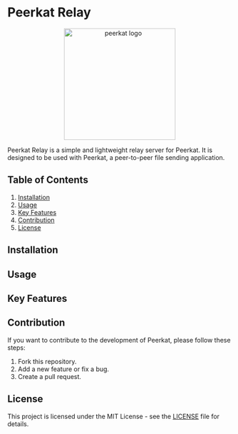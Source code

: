 # Peerkat Relay

<p align="center">
    <img src="https://yalinpala.dev/projects/peerkat-relay.png" alt="peerkat logo"  width="250" height="250">
</p>

Peerkat Relay is a simple and lightweight relay server for Peerkat. It is designed to be used with Peerkat, a peer-to-peer file sending application.

## Table of Contents

1. [Installation](#installation)
2. [Usage](#usage)
3. [Key Features](#key-features)
4. [Contribution](#contribution)
5. [License](#license)

## Installation


## Usage


## Key Features


## Contribution

If you want to contribute to the development of Peerkat, please follow these steps:

1. Fork this repository.
2. Add a new feature or fix a bug.
3. Create a pull request.

## License

This project is licensed under the MIT License - see the [LICENSE](LICENSE) file for details.